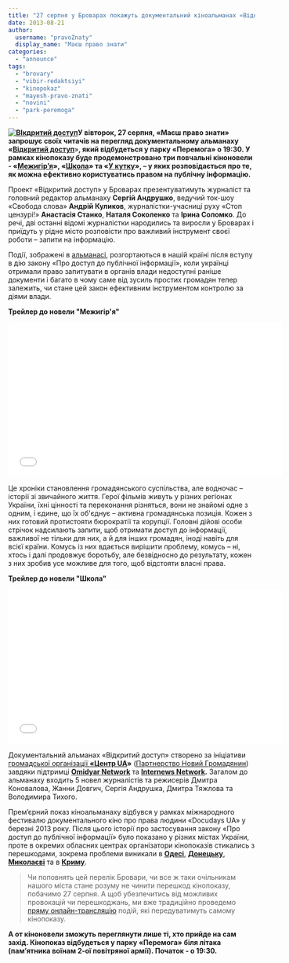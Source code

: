 ```yaml
---
title: "27 серпня у Броварах покажуть документальний кіноальманах «Відкритий доступ»"
date: 2013-08-21
author: 
  username: "pravoZnaty"
  display_name: "Маєш право знати"
categories: 
  - "announce"
tags: 
  - "brovary"
  - "vibir-redaktsiyi"
  - "kinopokaz"
  - "mayesh-pravo-znati"
  - "novini"
  - "park-peremoga"
---
```


**[![ВІкдритий доступ](https://mpz.brovary.org/wp-content/uploads/2013/08/VIkdritiy-dostup.jpg)](https://mpz.brovary.org/wp-content/uploads/2013/08/VIkdritiy-dostup.jpg)У вівторок, 27 серпня, «Маєш право знати» запрошує своїх читачів на перегляд документальному альманаху «**[**Відкритий доступ**](http://vidkrytyi-dostup.com/almanah/)»**, який відбудеться у парку «Перемога» о 19:30. У рамках кінопоказу буде продемонстровано три повчальні кіноновели - «**[**Межигір’я**](http://vidkrytyi-dostup.com/films/mezhygirya/)**», «**[**Школа**](http://vidkrytyi-dostup.com/films/shkola/)**» та «**[**У кутку**](http://vidkrytyi-dostup.com/films/u_kutku/)**», – у яких розповідається про те, як можна ефективно користуватись правом на публічну інформацію.**

Проект «Відкритий доступ» у Броварах презентуватимуть журналіст та головний редактор альманаху **Сергій Андрушко**, ведучий ток-шоу «Свобода слова» **Андрій Куликов**, журналістки-учасниці руху «Стоп цензурі!» **Анастасія Станко**, **Наталя Соколенко** та **Ірина Соломко**. До речі, дві останні відомі журналістки народились та виросли у Броварах і приїдуть у рідне місто розповісти про важливий інструмент своєї роботи – запити на інформацію.

Події, зображені в [альманасі](http://www.vidkrytyi-dostup.com/home/), розгортаються в нашій країні після вступу в дію закону «Про доступ до публічної інформації», коли українці отримали право запитувати в органів влади недоступні раніше документи і багато в чому саме від зусиль простих громадян тепер залежить, чи стане цей закон ефективним інструментом контролю за діями влади.

**Трейлер до новели "Межигір'я"**

<iframe src="//www.youtube.com/embed/1CtZC9ifbt4" height="315" width="560" allowfullscreen frameborder="0"></iframe>

Це хроніки становлення громадянського суспільства, але водночас – історії зі звичайного життя. Герої фільмів живуть у різних регіонах України, їхні цінності та переконання різняться, вони не знайомі одне з одним, і єдине, що їх об'єднує – активна громадянська позиція. Кожен з них готовий протистояти бюрократії та корупції. Головні дійові особи стрічок надсилають запити, щоб отримати доступ до інформації, важливої не тільки для них, а й для інших громадян, іноді навіть для всієї країни. Комусь із них вдається вирішити проблему, комусь – ні, хтось і далі продовжує боротьбу, але безвідносно до результату, кожен з них зробив усе можливе для того, щоб відстояти власні права.

**Трейлер до новели "Школа"**

<iframe src="//www.youtube.com/embed/DHZGc5045MI" height="315" width="560" allowfullscreen frameborder="0"></iframe>

Документальний альманах «Відкритий доступ» створено за ініціативи [громадської організації **«Центр UA**](http://uacentre.org.ua)**»** ([Партнерство Новий Громадянин](http://newcitizen.org.ua/?fbhash=d438daac438e387005721f9e3365c18c)) завдяки підтримці [**Omidyar Network**](http://www.omidyar.com) та [**Internews Network**](http://www.internews.org)**.** Загалом до альманаху входить 5 новел журналістів та режисерів Дмитра Коновалова, Жанни Довгич, Сергія Андрушка, Дмитра Тяжлова та Володимира Тихого.

Прем’єрний показ кіноальманаху відбувся у рамках міжнародного фестивалю документального кіно про права людини «Docudays UA» у березні 2013 року. Після цього історії про застосування закону «Про доступ до публічної інформації» було показано у різних містах України, проте в окремих обласних центрах організатори кінопоказів стикались з перешкодами, зокрема проблеми виникали в [**Одесі**](http://vidkrytyi-dostup.com/chronicles/?id=21), [**Донецьку**](http://vidkrytyi-dostup.com/chronicles/?id=33), [**Миколаєві**](http://vidkrytyi-dostup.com/chronicles/?id=44) та в [**Криму**](http://vidkrytyi-dostup.com/chronicles/?id=45).

> Чи поповнять цей перелік Бровари, чи все ж таки очільникам нашого міста стане розуму не чинити перешкод кінопоказу, побачимо 27 серпня. А щоб убезпечитись від можливих провокацій чи перешкоджань, ми вже традиційно проведемо [пряму онлайн-трансляцію](https://mpz.brovary.org/online) подій, які передуватимуть самому кінопоказу.

**А от кіноновели зможуть переглянути лише ті, хто прийде на сам захід. Кінопоказ відбудеться у парку «Перемога» біля літака (пам’ятника воїнам 2-ої повітряної армії). Початок - о 19:30.**
